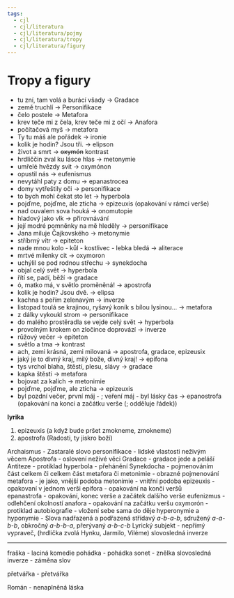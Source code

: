 ```yaml
---
tags:
  - cjl
  - cjl/literatura
  - cjl/literatura/pojmy
  - cjl/literatura/tropy
  - cjl/literatura/figury
---
```

# Tropy a figury

- tu zní, tam volá a burácí všady -> Gradace
- země truchlí -> Personifikace
- čelo postele -> Metafora
- krev teče mi z čela, krev teče mi z očí -> Anafora
- počítačová myš -> metafora
- Ty tu máš ale pořádek -> ironie
- kolik je hodin? Jsou tři. -> elipson
- život a smrt -> ~~oxymón~~ kontrast
- hrdliččin zval ku lásce hlas -> metonymie
- umřelé hvězdy svit -> oxymónon
- opustil nás -> eufenismus
- nevytáhl paty z domu -> epanastrocea
- domy vytřeštily oči -> personifikace
- to bych mohl čekat sto let -> hyperbola
- pojďme, pojďme, ale zticha -> epizeuxis (opakování v rámci verše)
- nad ouvalem sova houká -> onomutopie
- hladový jako vlk -> přirovnávání
- její modré pomněnky na mě hleděly -> personifikace
- Jana miluje Čajkovského -> metonymie
- stříbrný vítr -> epiteton
- nade mnou kolo - kůl - kostlivec - lebka bledá -> aliterace
- mrtvé milenky cit -> oxymoron
- uchýlil se pod rodnou střechu -> synekdocha
- objal celý svět -> hyperbola
- řítí se, padí, běží -> gradace
- ó, matko má, v světlo proměněná! -> apostrofa
- kolik je hodin? Jsou dvě. -> elipsa
- kachna s peřím zelenavým -> inverze
- listopad toulá se krajinou, ryšavý koník s bílou lysinou... -> metafora
- z dálky vykoukl strom -> personifikace
- do malého prostěradla se vejde celý svět -> hyperbola
- provolným krokem on zločince doprovází -> inverze
- růžový večer -> epiteton
- světlo a tma -> kontrast
- ach, zemi krásná, zemi milovaná -> apostrofa, gradace, epizeusix
- jaký je to divný kraj, milý bože, divný kraj! -> epifona
- tys vrchol blaha, štěstí, plesu, slávy -> gradace
- kapka štěstí -> metafora
- bojovat za kalich -> metonimie
- pojďme, pojďme, ale zticha -> epizeuxis
- byl pozdní večer, první máj - ; veření máj - byl lásky čas → epanostrofa (opakování na konci a začátku verše (; odděluje řádek))

**lyrika**
1. epizeuxis (a když bude pršet zmokneme, zmokneme)
2. apostrofa (Radosti, ty jiskro boží)


Archaismus - Zastaralé slovo
personifikace - lidské vlastosti neživým věcem
Apostrofa - oslovení neživé věci
Gradace - gradace jede a peláší
Antiteze - protiklad
hyperbola - přehánění
Synekdocha - pojmenováním část celkem či celkem část
metafora či metonimie - obrazné pojmenování
metafora - je jako, vnější podoba
metonimie - vnitřní podoba
epizeuxis - opakovaní v jednom verši 
epifora - opakování na konči veršů  
epanastrofa - opakování, konec verše a začátek dalšího verše
eufenizmus - odlehčení okolností
anafora - opakování na začátku veršu
oxymorón - protiklad
autobiografie - vložení sebe sama do děje
hyperonymie a hyponymie - Slova nadřazená a podřazená
střídavý _a-b-a-b_, sdružený _a-a-b-b_, obkročný _a-b-b-a_, přerývaný _a-b-c-b_
Lyrický subjekt - nepřímý vypraveč, (hrdlička zvolá Hynku, Jarmilo, Viléme)
slovosledná inverze

---

fraška - laciná komedie
pohádka - pohádka
sonet - znělka
slovosledná inverze - záměna slov

přetvářka  - přetvářka

Román - nenaplněná láska